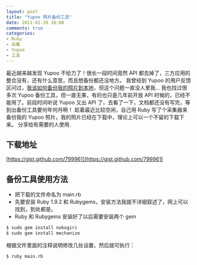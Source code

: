 ```yaml
---
layout: post
title: "Yupoo 照片备份工具"
date: 2011-01-28 16:08
comments: true
categories: 
- Ruby
- 采集
- Yupoo
- 工具
---
```

最近越来越发现 Yupoo 不给力了！很长一段时间竟然 API 都去掉了，三方应用的整合没有，还有什么意思，而且想备份都还没地方。
我曾经到 Yupoo 的用户反馈区问过，[我该如何备份我的照片到本地](http://www.yupoo.com/forums/2/topics/273378/)，但这个问题一直没人里我...
我也找过很多次 Yupoo 备份工具，但一直无果，有的也只是几年前开放 API 时候的，已经不能用了。前段时间听说 Yupoo 又出 API 了，去看了一下，文档都还没有写完，等到出备份工具要何年何月啊！
趁着最近比较空闲，自己用 Ruby 写了个采集器来备份我的 Yupoo 照片，我的照片已经在下载中，理论上可以一个不留的下载下来。
分享给有需要的人使用.

## 下载地址

[https://gist.github.com/799961](https://gist.github.com/799961)

## 备份工具使用方法

* 把下载的文件命名为 main.rb
* 先要安装 Ruby 1.9.2 和 Rubygems，安装方法我就不详细叙述了，网上可以找到，到处都是。
* Ruby 和 Rubygems 安装好了以后需要安装两个 gem
<!-- more -->

```bash
$ sudo gem install nokogiri
$ sudo gem install mechanize
```

根据文件里面的注释说明修改几处设置，然后就可执行：

```bash
$ ruby main.rb
```